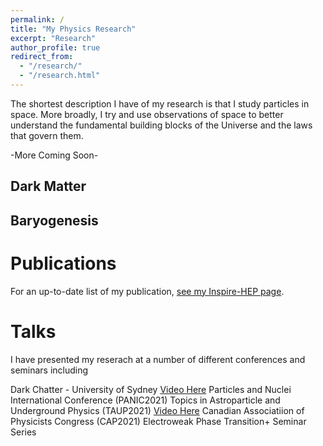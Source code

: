 ```yaml
---
permalink: /
title: "My Physics Research"
excerpt: "Research"
author_profile: true
redirect_from: 
  - "/research/"
  - "/research.html"
---
```


The shortest description I have of my research is that I study particles in space. More broadly, I try and use observations of space to better understand the fundamental building blocks of the Universe and the laws that govern them.

-More Coming Soon-

Dark Matter
--------------

Baryogenesis
--------------

Publications
==============
For an up-to-date list of my publication, [see my Inspire-HEP page](https://inspirehep.net/authors/1851090?ui-citation-summary=true).

Talks
=======
I have presented my reserach at a number of different conferences and seminars including

Dark Chatter - University of Sydney [Video Here](https://www.youtube.com/watch?v=3Zv439UQTwM)
Particles and Nuclei International Conference (PANIC2021)
Topics in Astroparticle and Underground Physics (TAUP2021) [Video Here](https://www.youtube.com/watch?v=xNMW4kn_Swg)
Canadian Associatiion of Physicists Congress (CAP2021)
Electroweak Phase Transition+ Seminar Series


